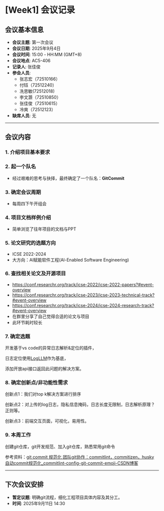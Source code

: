 # [Week1] 会议记录

## 会议基本信息

- **会议主题**: 第一次会议
- **会议日期**: 2025年9月4日
- **会议时间**: 15:00 - HH:MM (GMT+8)
- **会议地点**: AC5-406
- **记录人**: 张佳俊
- **参会人员**:
  - 张志宏（72510166）
  - 付钰（72512240）
  - 冼思敏(72512018)
  - 李文灏（72510850）
  - 张佳俊（72510615）
  - 冷爽（72512123）
- **缺席人员**: 无

---

## 会议内容

### 1. 介绍项目基本要求

### 2. 起一个队名

- 经过艰难的思考与抉择，最终确定了一个队名：**GitCommit**

### 3. 确定会议周期

* 每周四下午开组会

### 4. 项目文档样例介绍

- 简单浏览了往年项目的文档与PPT

### 5. 论文研究的选题方向

- ICSE 2022-2024
- 大方向：Al赋能软件工程(Al-Enabled Software Engineering)

### 6. 查找相关论文及开源项目

* https://conf.researchr.org/track/icse-2022/icse-2022-papers?#event-overview
* https://conf.researchr.org/track/icse-2023/icse-2023-technical-track?#event-overview
* https://conf.researchr.org/track/icse-2024/icse-2024-research-track?#event-overview
* 在群里分享了自己觉得合适的论文与项目
* 此环节耗时较长

### 7. 确定选题

开发基于vs code的异常日志解析&定位的插件，

日志定位使用[LogLLM](https://github.com/guanwei49/LogLLM/tree/master)作为基底，

添加开放api接口返回此问题的解决方案。

### 8. 确定创新点/非功能性需求

创新点1：我们对top k解决方案进行排序

创新点2：对上传的log日志，隐私信息掩码，日志长度无限制，日志解析原理？正则等。

创新点3：前端交互页面，可视化，易用性。

### 9. 本周工作

创建git仓库，git开发规范、加入git仓库，熟悉常用git命令

参考资料：[git commit 规范化 团队git协作：commitlint，commitizen，husky 自动commit规范化_commitlint-config-git-commit-emoji-CSDN博客](https://blog.csdn.net/q759859479/article/details/130204869?utm_medium=distribute.pc_relevant.none-task-blog-2~default~baidujs_baidulandingword~default-1-130204869-blog-136747834.235)

---

## 下次会议安排

- **暂定议题**: 明确git流程，细化工程项目具体内容及其分工。
- **时间**: 2025年9月11日 14:30
